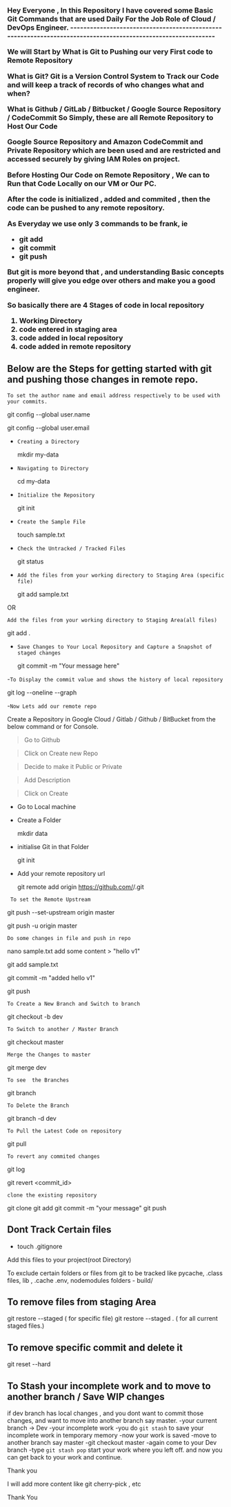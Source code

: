<h3> Hey Everyone , In this Repository I have covered some Basic Git Commands that are used Daily For the Job Role of Cloud / DevOps Engineer.
-------------------------------------------------------------------------------------------------------------

We will Start by What is Git to Pushing our very First code to Remote Repository

What is Git?
Git is a Version Control System to Track our Code and will keep a track of records of who changes what and when?

What is Github / GitLab / Bitbucket / Google Source Repository / CodeCommit
So Simply, these are all Remote Repository to Host Our Code

Google Source Repository and Amazon CodeCommit and Private Repository which are been used and are restricted and accessed securely by giving IAM Roles on  project.

Before Hosting Our Code on Remote Repository , We can to Run that Code Locally on our VM or Our PC.

After the code is initialized , added and commited , then the code can be pushed to any remote repository.

As Everyday we use only 3 commands  to be frank, ie

- git add
- git commit 
- git push

But git is more beyond that , and understanding Basic concepts properly will give you edge over others and make you a good engineer.

So basically there are 4 Stages of code in local repository

  1. Working Directory
  2. code entered in staging area
  3. code added in local repository
  4. code added in remote repository

## Below are the Steps for getting started with git and pushing those changes in remote repo.

`To set the author name and email address respectively to be used with your commits.`

git config --global user.name <username>

git config --global user.email <email>

- `Creating a Directory`

   mkdir my-data

- `Navigating to Directory`

   cd  my-data

- `Initialize the Repository`

   git init

- `Create the Sample File`

   touch sample.txt

- `Check the Untracked / Tracked Files`
 
   git status

- `Add the files from your working directory to Staging Area (specific file)`
 
   git add sample.txt

OR 

  `Add the files from your working directory to Staging Area(all files)`
 
   git add .

- `Save Changes to Your Local Repository and Capture a Snapshot of staged changes`
 
  git commit -m "Your message here"

-`To Display the commit value and shows the history of local repository`
 
  git log --oneline --graph 

-`Now Lets add our remote repo`
 
  Create a Repository in Google Cloud / Gitlab / Github / BitBucket from the below command or for Console.

> Go to Github

> Click on Create new  Repo

> Decide to make it Public or Private

> Add Description

> Click on Create

- Go to Local machine

- Create a Folder

  mkdir data

- initialise Git in that Folder

  git init

- Add your remote repository url

  git remote add origin https://github.com/<your username>/<your repo name>.git

` To set the Remote Upstream`
 
 git push --set-upstream origin master

 git push -u origin master
 
`Do some changes in file and push in repo`
 
  nano sample.txt
  add some content > "hello v1"

  git add sample.txt

  git commit -m "added hello v1"

  git push

`To Create a New Branch and Switch to branch`
 
 git checkout -b dev

`To Switch to another / Master Branch`
 
 git checkout master

`Merge the Changes to master`
 
 git merge dev

`To see  the Branches`
 
 git branch

`To Delete the Branch `
 
 git branch -d dev

`To Pull the Latest Code on repository`
 
 git pull

`To revert any commited changes`
 
 git log

 git revert <commit_id>

`clone the existing repository`
 
 git clone  <your remote repo name>
 git add 
 git commit -m "your message"
 git push 


## Dont Track Certain files

- touch .gitignore

Add this files to your project(root Directory)

To exclude certain folders or files from git to be tracked 
like pycache, .class files, lib , .cache .env, nodemodules
folders - build/

## To remove files from staging Area

git restore --staged <filename>   ( for specific file)
git restore --staged .            ( for all current staged files.)

## To remove specific commit  and delete it

git reset --hard <commit id >

## To Stash your incomplete work and to move to another branch / Save WIP changes

if dev branch has  local changes , and you dont want to commit those changes, and want to move into another branch say master.
-your current branch -> Dev
-your incomplete work
-you  do `git stash` to save your incomplete work in temporary memory
-now your work is saved 
-move to another branch say master
-git checkout master
-again come to your Dev branch 
-type `git stash pop` start your work where you left off. and now you can get back to your work and continue.

Thank you
 
I will add more content like 
 git cherry-pick , etc

Thank You
 
 

